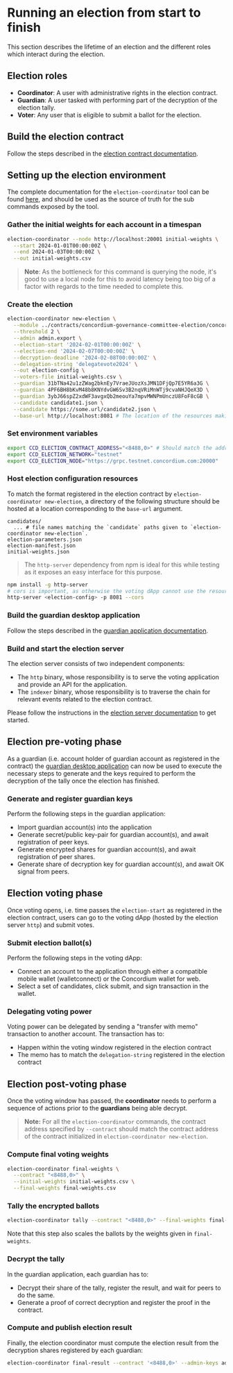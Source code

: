 # Running an election from start to finish

This section describes the lifetime of an election and the different roles which interact during the election.

## Election roles

- **Coordinator**: A user with administrative rights in the election contract.
- **Guardian**: A user tasked with performing part of the decryption of the election tally.
- **Voter**: Any user that is eligible to submit a ballot for the election.

## Build the election contract

Follow the steps described in the [election contract documentation](../contracts/concordium-governance-committee-election/README.md).

## Setting up the election environment

The complete documentation for the `election-coordinator` tool can be found [here](../coordinator-tool/README.md), and should be used as the source of truth for the sub commands exposed by the tool.

### Gather the initial weights for each account in a timespan

```sh
election-coordinator --node http://localhost:20001 initial-weights \
  --start 2024-01-01T00:00:00Z \
  --end 2024-01-03T00:00:00Z \
  --out initial-weights.csv
```

> **Note**: As the bottleneck for this command is querying the node, it's good to use a local node for this to avoid latency being too big of a factor with regards to the time needed to complete this.

### Create the election

```sh
election-coordinator new-election \
  --module ../contracts/concordium-governance-committee-election/concordium-out/module.wasm.v1 \
  --threshold 2 \
  --admin admin.export \
  --election-start '2024-02-01T00:00:00Z' \
  --election-end '2024-02-07T00:00:00Z' \
  --decryption-deadline '2024-02-08T00:00:00Z' \
  --delegation-string 'delegatevote2024' \
  --out election-config \
  --voters-file initial-weights.csv \
  --guardian 31bTNa42u1zZWag2bknEy7VraeJUozXsJMN1DFjQp7E5YR6a3G \
  --guardian 4PF6BH8bKvM48b8KNYdvGW6Sv3B2nqVRiMnWTj9cvaNHJQeX3D \
  --guardian 3ybJ66spZ2xdWF3avgxQb2meouYa7mpvMWNPmUnczU8FoF8cGB \
  --candidate candidate1.json \
  --candidate https://some.url/candidate2.json \
  --base-url http://localhost:8081 # The location of the resources making up the election configuration.
```

### Set environment variables

```sh
export CCD_ELECTION_CONTRACT_ADDRESS="<8488,0>" # Should match the address written in previous step
export CCD_ELECTION_NETWORK="testnet"
export CCD_ELECTION_NODE="https://grpc.testnet.concordium.com:20000"
```

### Host election configuration resources

To match the format registered in the election contract by `election-coordinator new-election`, a directory of the following structure should be hosted at a
location corresponding to the `base-url` argument.

```
candidates/
  ... # file names matching the `candidate` paths given to `election-coordinator new-election`.
election-parameters.json
election-manifest.json
initial-weights.json
```

> The `http-server` dependency from npm is ideal for this while testing as it exposes an easy interface for this purpose.

```sh
npm install -g http-server
# cors is important, as otherwise the voting dApp cannot use the resources.
http-server <election-config> -p 8081 --cors
```

### Build the guardian desktop application

Follow the steps described in the [guardian application documentation](../apps/guardian/README.md).

### Build and start the election server

The election server consists of two independent components: 

- The `http` binary, whose responsibility is to serve the voting application and provide an API for the application.
- The `indexer` binary, whose responsibility is to traverse the chain for relevant events related to the election contract.

Please follow the instructions in the [election server documentation](../election-server/README.md) to get started.

## Election pre-voting phase

As a guardian (i.e. account holder of guardian account as registered in the contract) the [guardian desktop application](../apps/guardian)
can now be used to execute the necessary steps to generate and the keys required to perform the decryption of the tally once the election has finished.

### Generate and register guardian keys

Perform the following steps in the guardian application:

- Import guardian account(s) into the application
- Generate secret/public key-pair for guardian account(s), and await registration of peer keys.
- Generate encrypted shares for guardian account(s), and await registration of peer shares.
- Generate share of decryption key for guardian account(s), and await OK signal from peers.

## Election voting phase

Once voting opens, i.e. time passes the `election-start` as registered in the election contract, users can go to the voting dApp
(hosted by the election server `http`) and submit votes.

### Submit election ballot(s)

Perform the following steps in the voting dApp:

- Connect an account to the application through either a compatible mobile wallet (walletconnect) or the Concordium wallet for web.
- Select a set of candidates, click submit, and sign transaction in the wallet.

### Delegating voting power

Voting power can be delegated by sending a "transfer with memo" transaction to another account. The transaction has to:

- Happen within the voting window registered in the election contract
- The memo has to match the `delegation-string` registered in the election contract

## Election post-voting phase

Once the voting window has passed, the **coordinator** needs to perform a sequence of actions prior to the **guardians** being able decrypt.

> **Note:** For all the `election-coordinator` commands, the contract address specified by `--contract` should match the contract address
of the contract initialized in `election-coordinator new-election`.

### Compute final voting weights

```sh
election-coordinator final-weights \
  --contract "<8488,0>" \
  --initial-weights initial-weights.csv \
  --final-weights final-weights.csv
```

### Tally the encrypted ballots

```sh
election-coordinator tally --contract "<8488,0>" --final-weights final-weights.csv
```

Note that this step also scales the ballots by the weights given in `final-weights`.

### Decrypt the tally

In the guardian application, each guardian has to:

- Decrypt their share of the tally, register the result, and wait for peers to do the same.
- Generate a proof of correct decryption and register the proof in the contract.

### Compute and publish election result

Finally, the election coordinator must compute the election result from the decryption shares registered by each guardian:

```sh
election-coordinator final-result --contract '<8488,0>' --admin-keys admin.export
```
